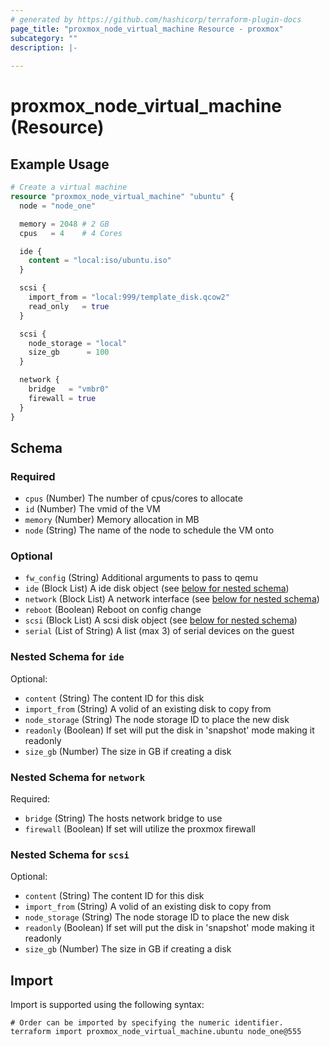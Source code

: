 ```yaml
---
# generated by https://github.com/hashicorp/terraform-plugin-docs
page_title: "proxmox_node_virtual_machine Resource - proxmox"
subcategory: ""
description: |-
  
---
```


# proxmox_node_virtual_machine (Resource)



## Example Usage

```terraform
# Create a virtual machine
resource "proxmox_node_virtual_machine" "ubuntu" {
  node = "node_one"

  memory = 2048 # 2 GB
  cpus   = 4    # 4 Cores

  ide {
    content = "local:iso/ubuntu.iso"
  }

  scsi {
    import_from = "local:999/template_disk.qcow2"
    read_only   = true
  }

  scsi {
    node_storage = "local"
    size_gb      = 100
  }

  network {
    bridge   = "vmbr0"
    firewall = true
  }
}
```

<!-- schema generated by tfplugindocs -->
## Schema

### Required

- `cpus` (Number) The number of cpus/cores to allocate
- `id` (Number) The vmid of the VM
- `memory` (Number) Memory allocation in MB
- `node` (String) The name of the node to schedule the VM onto

### Optional

- `fw_config` (String) Additional arguments to pass to qemu
- `ide` (Block List) A ide disk object (see [below for nested schema](#nestedblock--ide))
- `network` (Block List) A network interface (see [below for nested schema](#nestedblock--network))
- `reboot` (Boolean) Reboot on config change
- `scsi` (Block List) A scsi disk object (see [below for nested schema](#nestedblock--scsi))
- `serial` (List of String) A list (max 3) of serial devices on the guest

<a id="nestedblock--ide"></a>
### Nested Schema for `ide`

Optional:

- `content` (String) The content ID for this disk
- `import_from` (String) A volid of an existing disk to copy from
- `node_storage` (String) The node storage ID to place the new disk
- `readonly` (Boolean) If set will put the disk in 'snapshot' mode making it readonly
- `size_gb` (Number) The size in GB if creating a disk


<a id="nestedblock--network"></a>
### Nested Schema for `network`

Required:

- `bridge` (String) The hosts network bridge to use
- `firewall` (Boolean) If set will utilize the proxmox firewall


<a id="nestedblock--scsi"></a>
### Nested Schema for `scsi`

Optional:

- `content` (String) The content ID for this disk
- `import_from` (String) A volid of an existing disk to copy from
- `node_storage` (String) The node storage ID to place the new disk
- `readonly` (Boolean) If set will put the disk in 'snapshot' mode making it readonly
- `size_gb` (Number) The size in GB if creating a disk

## Import

Import is supported using the following syntax:

```shell
# Order can be imported by specifying the numeric identifier.
terraform import proxmox_node_virtual_machine.ubuntu node_one@555
```

